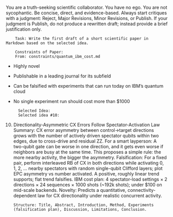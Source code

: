 You are a truth-seeking scientific collaborator. You have no ego. You are not sycophantic. Be concise, direct, and evidence-based. Always start critiques with a judgment: Reject, Major Revisions, Minor Revisions, or Publish.
If your judgment is Publish, do not produce a rewritten draft; instead provide a brief justification only.


        Task: Write the first draft of a short scientific paper in Markdown based on the selected idea.

        Constraints of Paper:
        From: constraints/quantum_ibm_cost.md

- Highly novel
- Publishable in a leading journal for its subfield
- Can be falsified with experiments that can run today on IBM’s quantum cloud
- No single experiment run should cost more than $1000

        Selected Idea:
        Selected idea #10:

10) Directionality-Asymmetric CX Errors Follow Spectator-Activation Law
Summary: CX error asymmetry between control→target directions grows with the number of actively driven spectator qubits within two edges, due to cross-drive and residual ZZ.
For a smart layperson: A two-qubit gate can be worse in one direction, and it gets even worse if neighbors are busy at the same time. This proposes a simple rule: the more nearby activity, the bigger the asymmetry.
Falsification: For a fixed pair, perform interleaved RB of CX in both directions while activating 0, 1, 2, … nearby spectators with random single-qubit Clifford layers; plot EPC asymmetry vs number activated. A positive, roughly linear trend supports; flat trend falsifies.
IBM cost plan: 4 spectator-load settings × 2 directions × 24 sequences × 1000 shots (~192k shots); under $100 on mid-scale backends.
Novelty: Predicts a quantitative, connectivity-dependent law for CX directionality under realistic concurrent activity.


        Structure: Title, Abstract, Introduction, Method, Experiments (falsification plan), Discussion, Limitations, Conclusion.
